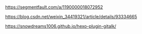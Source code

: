 https://segmentfault.com/a/1190000018072952

https://blog.csdn.net/weixin_34419321/article/details/93334665

https://snowdreams1006.github.io/hexo-plugin-gitalk/